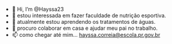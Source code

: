 - 👋 Hi, I’m @Hayssa23
- 👀 estou interessada em fazer faculdade de nutrição esportiva.
- 🌱 atualmente estou aprendendo os tratamentos de águas. 
- 💞️ procuro colaborar em casa e ajudar meu pai no trabalho.
- 📫 como chegar até mim... hayssa.correia@escola.pr.gov.br 

<!---
Hayssa23/Hayssa23 is a ✨ special ✨ repository because its `README.md` (this file) appears on your GitHub profile.
You can click the Preview link to take a look at your changes.
--->
